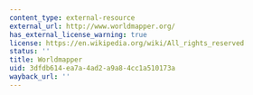 ```yaml
---
content_type: external-resource
external_url: http://www.worldmapper.org/
has_external_license_warning: true
license: https://en.wikipedia.org/wiki/All_rights_reserved
status: ''
title: Worldmapper
uid: 3dfdb614-ea7a-4ad2-a9a8-4cc1a510173a
wayback_url: ''
---
```

